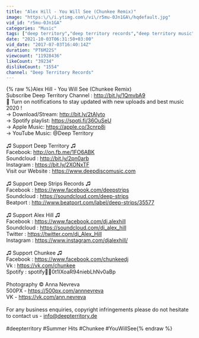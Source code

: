```yaml
---
title: "Alex Hill - You Will See (Chunkee Remix)"
image: "https:\/\/i.ytimg.com\/vi\/r5mu-0Jn1GA\/hqdefault.jpg"
vid_id: "r5mu-0Jn1GA"
categories: "Music"
tags: ["deep territory","deep territory records","deep territory music"]
date: "2021-10-03T06:31:50+03:00"
vid_date: "2017-07-03T16:40:14Z"
duration: "PT6M22S"
viewcount: "11928436"
likeCount: "39234"
dislikeCount: "1554"
channel: "Deep Territory Records"
---
```

{% raw %}Alex Hill - You Will See (Chunkee Remix)<br />Subscribe Deep Territory Channel : <a rel="nofollow" target="blank" href="http://bit.ly/1QmvbA9">http://bit.ly/1QmvbA9</a><br />🔔 Turn on notifications to stay updated with new uploads and best music 2020 !<br />→ Download/Stream: <a rel="nofollow" target="blank" href="http://bit.ly/2tAlyto">http://bit.ly/2tAlyto</a><br />→ Spotify playlist: <a rel="nofollow" target="blank" href="https://spoti.fi/36OuSeU">https://spoti.fi/36OuSeU</a><br />→ Apple Music: <a rel="nofollow" target="blank" href="https://apple.co/3cnrp8i">https://apple.co/3cnrp8i</a><br />→ YouTube Music:  @Deep Territory  <br /><br />♫ Support Deep Territory ♫ <br />Facebook: <a rel="nofollow" target="blank" href="http://on.fb.me/1FO6ABK">http://on.fb.me/1FO6ABK</a><br />Soundcloud : <a rel="nofollow" target="blank" href="http://bit.ly/2pn0arb">http://bit.ly/2pn0arb</a><br />Instagram : <a rel="nofollow" target="blank" href="https://bit.ly/2XONxTF">https://bit.ly/2XONxTF</a><br />Visit our Website : <a rel="nofollow" target="blank" href="https://www.deepdiscomusic.com">https://www.deepdiscomusic.com</a><br /><br />♫ Support Deep Strips Records ♫ <br />Facebook : <a rel="nofollow" target="blank" href="https://www.facebook.com/deepstrips">https://www.facebook.com/deepstrips</a><br />Soundcloud : <a rel="nofollow" target="blank" href="https://soundcloud.com/deep-strips">https://soundcloud.com/deep-strips</a><br />Beatport : <a rel="nofollow" target="blank" href="http://www.beatport.com/label/deep-strips/35577">http://www.beatport.com/label/deep-strips/35577</a><br /><br />♫ Support Alex Hill ♫ <br />Facebook : <a rel="nofollow" target="blank" href="https://www.facebook.com/dj.alexhill">https://www.facebook.com/dj.alexhill</a><br />Soundcloud : <a rel="nofollow" target="blank" href="https://soundcloud.com/dj_alex_hill">https://soundcloud.com/dj_alex_hill</a><br />Twitter : <a rel="nofollow" target="blank" href="https://twitter.com/dj_Alex_Hill">https://twitter.com/dj_Alex_Hill</a><br />Instagram : <a rel="nofollow" target="blank" href="https://www.instagram.com/djalexhill/">https://www.instagram.com/djalexhill/</a><br /><br />♫ Support Chunkee ♫<br />Facebook : <a rel="nofollow" target="blank" href="https://www.facebook.com/chunkeedj">https://www.facebook.com/chunkeedj</a><br />Vk : <a rel="nofollow" target="blank" href="https://vk.com/chunkee">https://vk.com/chunkee</a><br />Spotify : spotify:artist:0t1IXoaR94niebLhNv0aBp<br /><br />Photography © Anna Nevreva<br />500PX - <a rel="nofollow" target="blank" href="https://500px.com/annnevreva">https://500px.com/annnevreva</a><br />VK - <a rel="nofollow" target="blank" href="https://vk.com/ann.nevreva">https://vk.com/ann.nevreva</a><br /><br />For any business enquiries, copyright infringements please do not hesitate to contact us - info@deepterritory.de<br /><br />#deepterritory  #Summer Hits #Chunkee #YouWillSee{% endraw %}
